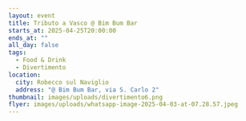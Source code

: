 ```yaml
---
layout: event
title: Tributo a Vasco @ Bim Bum Bar
starts_at: 2025-04-25T20:00:00
ends_at: ""
all_day: false
tags:
  - Food & Drink
  - Divertimento
location:
  city: Robecco sul Naviglio
  address: "@ Bim Bum Bar, via S. Carlo 2"
thumbnail: images/uploads/divertimento6.png
flyer: images/uploads/whatsapp-image-2025-04-03-at-07.28.57.jpeg
---
```

